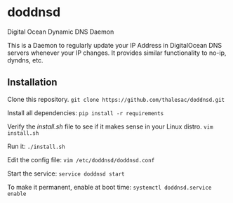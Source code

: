 # doddnsd
Digital Ocean Dynamic DNS Daemon

This is a Daemon to regularly update your IP Address in DigitalOcean DNS servers whenever your IP changes. 
It provides similar functionality to no-ip, dyndns, etc.

## Installation

Clone this repository.
`git clone https://github.com/thalesac/doddnsd.git`

Install all dependencies:
`pip install -r requirements`

Verify the *install.sh* file to see if it makes sense in your Linux distro.
`vim install.sh`

Run it:
`./install.sh`

Edit the config file:
`vim /etc/doddnsd/doddnsd.conf`

Start the service:
`service doddnsd start`

To make it permanent, enable at boot time:
`systemctl doddnsd.service enable`
